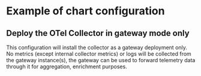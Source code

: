 # Example of chart configuration

## Deploy the OTel Collector in gateway mode only
This configuration will install the collector as a gateway deployment only.
No metrics (except internal collector metrics) or logs will be collected from
the gateway instance(s), the gateway can be used to forward telemetry data
through it for aggregation, enrichment purposes.
